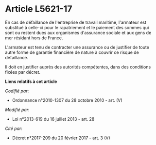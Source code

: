 # Article L5621-17

En cas de défaillance de l'entreprise de travail maritime, l'armateur est substitué à celle-ci pour le rapatriement et le
paiement des sommes qui sont ou restent dues aux organismes d'assurance sociale et aux gens de mer résidant hors de France.

L'armateur est tenu de contracter une assurance ou de justifier de toute autre forme de garantie financière de nature à
couvrir ce risque de défaillance.

Il doit en justifier auprès des autorités compétentes, dans des conditions fixées par décret.

**Liens relatifs à cet article**

_Codifié par_:

  - Ordonnance n°2010-1307 du 28 octobre 2010 - art. (V)

_Modifié par_:

  - Loi n°2013-619 du 16 juillet 2013 - art. 28

_Cité par_:

  - Décret n°2017-209 du 20 février 2017 - art. 3 (V)
